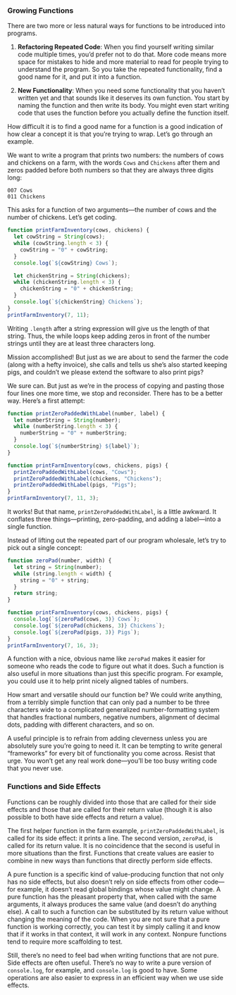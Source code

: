 ### Growing Functions

There are two more or less natural ways for functions to be introduced into programs.

1. **Refactoring Repeated Code**: When you find yourself writing similar code multiple times, you’d prefer not to do that. More code means more space for mistakes to hide and more material to read for people trying to understand the program. So you take the repeated functionality, find a good name for it, and put it into a function.

2. **New Functionality**: When you need some functionality that you haven’t written yet and that sounds like it deserves its own function. You start by naming the function and then write its body. You might even start writing code that uses the function before you actually define the function itself.

How difficult it is to find a good name for a function is a good indication of how clear a concept it is that you’re trying to wrap. Let’s go through an example.

We want to write a program that prints two numbers: the numbers of cows and chickens on a farm, with the words `Cows` and `Chickens` after them and zeros padded before both numbers so that they are always three digits long:

```
007 Cows
011 Chickens
```

This asks for a function of two arguments—the number of cows and the number of chickens. Let’s get coding.

```javascript
function printFarmInventory(cows, chickens) {
  let cowString = String(cows);
  while (cowString.length < 3) {
    cowString = "0" + cowString;
  }
  console.log(`${cowString} Cows`);

  let chickenString = String(chickens);
  while (chickenString.length < 3) {
    chickenString = "0" + chickenString;
  }
  console.log(`${chickenString} Chickens`);
}
printFarmInventory(7, 11);
```

Writing `.length` after a string expression will give us the length of that string. Thus, the while loops keep adding zeros in front of the number strings until they are at least three characters long.

Mission accomplished! But just as we are about to send the farmer the code (along with a hefty invoice), she calls and tells us she’s also started keeping pigs, and couldn’t we please extend the software to also print pigs?

We sure can. But just as we’re in the process of copying and pasting those four lines one more time, we stop and reconsider. There has to be a better way. Here’s a first attempt:

```javascript
function printZeroPaddedWithLabel(number, label) {
  let numberString = String(number);
  while (numberString.length < 3) {
    numberString = "0" + numberString;
  }
  console.log(`${numberString} ${label}`);
}

function printFarmInventory(cows, chickens, pigs) {
  printZeroPaddedWithLabel(cows, "Cows");
  printZeroPaddedWithLabel(chickens, "Chickens");
  printZeroPaddedWithLabel(pigs, "Pigs");
}
printFarmInventory(7, 11, 3);
```

It works! But that name, `printZeroPaddedWithLabel`, is a little awkward. It conflates three things—printing, zero-padding, and adding a label—into a single function.

Instead of lifting out the repeated part of our program wholesale, let’s try to pick out a single concept:

```javascript
function zeroPad(number, width) {
  let string = String(number);
  while (string.length < width) {
    string = "0" + string;
  }
  return string;
}

function printFarmInventory(cows, chickens, pigs) {
  console.log(`${zeroPad(cows, 3)} Cows`);
  console.log(`${zeroPad(chickens, 3)} Chickens`);
  console.log(`${zeroPad(pigs, 3)} Pigs`);
}
printFarmInventory(7, 16, 3);
```

A function with a nice, obvious name like `zeroPad` makes it easier for someone who reads the code to figure out what it does. Such a function is also useful in more situations than just this specific program. For example, you could use it to help print nicely aligned tables of numbers.

How smart and versatile should our function be? We could write anything, from a terribly simple function that can only pad a number to be three characters wide to a complicated generalized number-formatting system that handles fractional numbers, negative numbers, alignment of decimal dots, padding with different characters, and so on.

A useful principle is to refrain from adding cleverness unless you are absolutely sure you’re going to need it. It can be tempting to write general “frameworks” for every bit of functionality you come across. Resist that urge. You won’t get any real work done—you’ll be too busy writing code that you never use.

### Functions and Side Effects

Functions can be roughly divided into those that are called for their side effects and those that are called for their return value (though it is also possible to both have side effects and return a value).

The first helper function in the farm example, `printZeroPaddedWithLabel`, is called for its side effect: it prints a line. The second version, `zeroPad`, is called for its return value. It is no coincidence that the second is useful in more situations than the first. Functions that create values are easier to combine in new ways than functions that directly perform side effects.

A pure function is a specific kind of value-producing function that not only has no side effects, but also doesn’t rely on side effects from other code—for example, it doesn’t read global bindings whose value might change. A pure function has the pleasant property that, when called with the same arguments, it always produces the same value (and doesn’t do anything else). A call to such a function can be substituted by its return value without changing the meaning of the code. When you are not sure that a pure function is working correctly, you can test it by simply calling it and know that if it works in that context, it will work in any context. Nonpure functions tend to require more scaffolding to test.

Still, there’s no need to feel bad when writing functions that are not pure. Side effects are often useful. There’s no way to write a pure version of `console.log`, for example, and `console.log` is good to have. Some operations are also easier to express in an efficient way when we use side effects.
